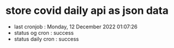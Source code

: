 # store covid daily api as json data

- last cronjob : Monday, 12 December 2022 01:07:26
- status og cron : success
- status daily cron : success
      
      